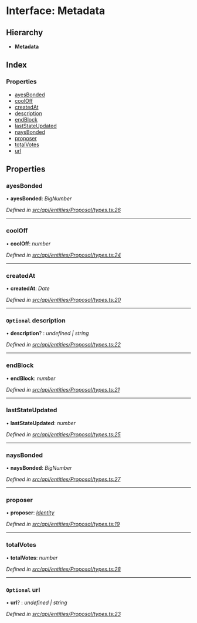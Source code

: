 # Interface: Metadata

## Hierarchy

* **Metadata**

## Index

### Properties

* [ayesBonded](metadata.md#ayesbonded)
* [coolOff](metadata.md#cooloff)
* [createdAt](metadata.md#createdat)
* [description](metadata.md#optional-description)
* [endBlock](metadata.md#endblock)
* [lastStateUpdated](metadata.md#laststateupdated)
* [naysBonded](metadata.md#naysbonded)
* [proposer](metadata.md#proposer)
* [totalVotes](metadata.md#totalvotes)
* [url](metadata.md#optional-url)

## Properties

###  ayesBonded

• **ayesBonded**: *BigNumber*

*Defined in [src/api/entities/Proposal/types.ts:26](https://github.com/PolymathNetwork/polymesh-sdk/blob/257c8c9/src/api/entities/Proposal/types.ts#L26)*

___

###  coolOff

• **coolOff**: *number*

*Defined in [src/api/entities/Proposal/types.ts:24](https://github.com/PolymathNetwork/polymesh-sdk/blob/257c8c9/src/api/entities/Proposal/types.ts#L24)*

___

###  createdAt

• **createdAt**: *Date*

*Defined in [src/api/entities/Proposal/types.ts:20](https://github.com/PolymathNetwork/polymesh-sdk/blob/257c8c9/src/api/entities/Proposal/types.ts#L20)*

___

### `Optional` description

• **description**? : *undefined | string*

*Defined in [src/api/entities/Proposal/types.ts:22](https://github.com/PolymathNetwork/polymesh-sdk/blob/257c8c9/src/api/entities/Proposal/types.ts#L22)*

___

###  endBlock

• **endBlock**: *number*

*Defined in [src/api/entities/Proposal/types.ts:21](https://github.com/PolymathNetwork/polymesh-sdk/blob/257c8c9/src/api/entities/Proposal/types.ts#L21)*

___

###  lastStateUpdated

• **lastStateUpdated**: *number*

*Defined in [src/api/entities/Proposal/types.ts:25](https://github.com/PolymathNetwork/polymesh-sdk/blob/257c8c9/src/api/entities/Proposal/types.ts#L25)*

___

###  naysBonded

• **naysBonded**: *BigNumber*

*Defined in [src/api/entities/Proposal/types.ts:27](https://github.com/PolymathNetwork/polymesh-sdk/blob/257c8c9/src/api/entities/Proposal/types.ts#L27)*

___

###  proposer

• **proposer**: *[Identity](../classes/identity.md)*

*Defined in [src/api/entities/Proposal/types.ts:19](https://github.com/PolymathNetwork/polymesh-sdk/blob/257c8c9/src/api/entities/Proposal/types.ts#L19)*

___

###  totalVotes

• **totalVotes**: *number*

*Defined in [src/api/entities/Proposal/types.ts:28](https://github.com/PolymathNetwork/polymesh-sdk/blob/257c8c9/src/api/entities/Proposal/types.ts#L28)*

___

### `Optional` url

• **url**? : *undefined | string*

*Defined in [src/api/entities/Proposal/types.ts:23](https://github.com/PolymathNetwork/polymesh-sdk/blob/257c8c9/src/api/entities/Proposal/types.ts#L23)*
